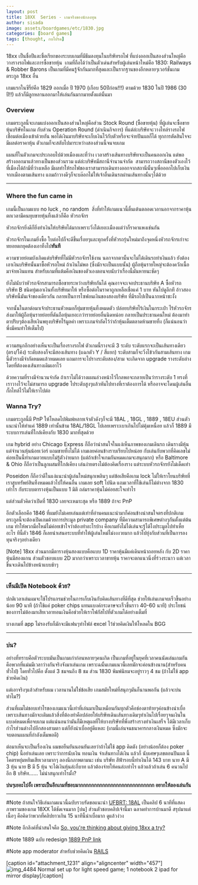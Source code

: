 ```yaml
---
layout: post
title: 18XX  Series - เกมจริงของนักลงทุน
author: sisada
image: assets/boardgames/etc/1830.jpg
categories: [board games]
tags: [thought, กบโปรด]
---
```

18xx เป็นชื่อปีและชื่อเรียกของระบบเกมที่มีธีมลงทุนในบริษัทรถไฟ ที่แบ่งออกเป็นสองส่วนใหญ่คือวางรางรถไฟและการซื้อขายหุ้น  เกมที่ถือได้ว่าเป็นตัวเด่นสำหรับผู้เล่นหน้าใหม่คือ 1830: Railways & Robber Barons เป็นเกมที่มีคนรู้จักกันมากที่สุดและเป็นรากฐานของอีกหลายๆเวอร์ชั่นเกมตระกูล 18xx อื่น

เกมแรกในซีรี่ย์คือ 1829 ออกเมื่อ ปี 1970 (เกือบ 50ปีก่อน!!!) ตามด้วย 1830 ในปี 1986 (30 ปี!!) แล้วก็มีลูกหลานออกมาให้เล่นกันมากมายตั้งแต่นั้นมา
### Overview


เกมตระกูลนี้จะเกมแบ่งออกเป็นสองส่วนใหญ่คือส่วน Stock Round (ซื้อขายหุ้น) ที่ผู้เล่นจะซื้อขายหุ้นบริษัทในเกม กับส่วน Operation Round (ดำเนินกิจการ) ที่แต่ล่ะบริษัทจะวางไทล์รางรถไฟเชื่อมต่อเมืองเข้าด้วยกัน พอได้เงินมาบริษัทจะเก็บเงินไว้กับตัวหรือจะจ่ายปันผลก็ได้ ทุกการตัดสินใจจะมีผลต่อราคาหุ้น ตัวเกมก็จะสลับไปมาระหว่างสองส่วนนี้จนจบเกม

แผนที่ในตัวเกมจะประกอบไปด้วยเมืองและที่ว่าง เวลาสร้างเส้นทางบริษัทจะเป็นคนออกเงิน แต่พอสร้างออกมาแล้วทางเป็นของส่วนรวม แต่ล่ะบริษัทมีสถานีจำนวนจำกัด  สามารถวางสถานีของตัวเองไว้ที่เมืองได้ถ้ามีที่ว่างเหลือ มีผลทำให้รถไฟของเราสามารถเดินทางออกจากสถานีนั้นๆเพื่อออกไปเก็บเงินจากเมืองตามเส้นทาง แถมถ้าวางดีๆก็จะบล๊อกไม่ให้เจ้าอื่นเดินรถผ่านเส้นทางนั้นๆได้ด้วย



---


### Where the fun came in


เกมนี้เป็นเกมแบบ no luck , no random  สิ่งที่ทำให้เกมแนวนี้ตื่นเต้นตลอดเวลานอกจากราคาหุ้นตกเวลามีคนทุบขายหุ้นทิ้งแล้วก็คือ หัวรถจักร

หัวรถจักรยิ่งดีก็ยิ่งทำเงินให้บริษัทได้มากเพราะวิ่งได้เยอะเมืองแต่ว่าก็ราคาแพงเช่นกัน

หัวรถจักรในเกมยิ่งซื้อ ใบต่อไปก็จะดีขึ้นเรื่อยๆและทุกครั้งที่หัวรถรุ่นใหม่มาถึงจุดหนึ่งหัวรถจักรเก่าจะทยอยตกยุคต้องเอาทิ้งไป**ทันที**

ความซวยย่อมบังเกิดแต่บริษัทที่ไม่มีหัวรถจักรใช้งาน นอกจากตานั้นจะไม่ได้เดินรถทำเงินแล้ว ยังต้องเอาเงินบริษัทนั้นมาซื้อหัวรถใหม่ ถ้าเงินไม่พอ (ซึ่งมักจะเป็นแบบนั้น) ผู้ถือหุ้นรายใหญ่จะต้องควักเนื้อมาจ่ายเงินแทน สำหรับเกมที่แต้มคือเงินของตัวเองตอนจบนับว่าเรื่องนี้มันหายนะชัดๆ

ยังไม่นับว่าหัวรถจักรสามารถซื้อขายระหว่างบริษัทกันได้ คุณอาจจะเจอประธานบริษัท A ซื้อหัวรถบริษัท B ชนิดทุ่มเอาเงินทั้งบริษัทมาให้ หรือซื้อต่อในราคาถูกเหลือเชื่อแค่ 1 บาท หันไปดูอีกที อ้าวสองบริษัทนี้มันเจ้าของเดียวกัน กลายเป็นการไซฟอนเงินของสองบริษัท ที่มีรถไปเป็นฉากหน้าซะงั้ง

จากนั้นในตาต่อมาเจ้าประธานหัวหมอก็ทุ่มขายหุ้นทิ้งหมดตัว ปล่อยบริษัทไร้เงินในกระเป๋า ไร้หัวรถจักร ส่งมาให้ผู้ถือหุ้นรายย่อยที่ดันถือหุ้นเยอะกว่ารายย่อยอื่นนิดหน่อย กลายเป็นประธานคนใหม่ ต้องมาทำตาปริบๆต้องเสียเงินพยุงบริษัทไร้มูลค่า เพราะเกมจำกัดไว้ว่าถ้าหุ้นเต็มตลาดห้ามขายทิ้ง (ก็แน่นอนว่าพึ่งมีคนทำให้เต็มไป)



---



ความสนุกอีกอย่างเห็นจะเป็นเรื่องรางรถไฟ ตัวเกมนี้รางจะมี 3 ระดับ ระดับแรกจะเป็นเส้นทางเดียว (ตรง/โค้ง) ระดับสองก็จะมีสองเส้นทาง (แฉกตัว Y / สี่แยก) ระดับสามก็จะวิ่งไข้วกันสามเส้นทาง เกมนี้ตัวรางมีจำกัดหมดแล้วหมดเลย แถมการจะไปรางระดับสอง/สาม จะเกิดจาก upgrade รางระดับล่าง โดยที่ต้องคงเส้นทางเดิมเอาไว้

ด้วยความที่รางมีจำนวนจำกัด ถ้าเราไม่ได้วางแผนล่วงหน้าไว้ไกลพอจะกลายเป็นว่ารางระดับ 1 ทรงที่เราวางไว้จะไม่สามารถ upgrade ไประดับสูงๆแล้วหันไปทางที่เราต้องการได้ หรืออาจจะโดนผู้เล่นอื่นกั๊กไทล์ไว้ไม่ให้เราไปต่อ

### Wanna Try?


เกมตระกูลนี้มี PnP ให้โหลดไปพิมพ์หลายเจ้าตัวดังๆก็จะมี 18AL , 18GL , 1889 , 18EU ส่วนตัวแนะนำให้ทำแค่ 1889 เท่านั้นข้าม 18AL/18GL ไปเลยเพราะเบาเกินไปไม่คุ้มเหนื่อย แล้วก็ 1889 มีระบบการเล่นที่ใกล้เคียงกับ 1830 มากที่สุดด้วย

เกม hybrid อย่าง Chicago Express ก็ถือว่าน่าสนใจในแง่เห็นภาพของเกมเดินรถ เดินรางมีหุ้น แต่จำนวนหุ้นน้อยเว่อร์ แถมขายทิ้งไม่ได้ เกมเลยค่อนข้างราบเรียบไปหน่อย กับเล่นกับพวกที่คิดเลขไม่ค่อยเป็นนี้ทำเกมอวยแบบไม่รู้ตัวง่ายมาก (แต่ถ้าเข้าใจเกมกันหมดเกมจะสนุกมาก) หรือ Baltimore & Ohio ก็ถือว่าเป็นลูกผสมที่ใกล้เคียง เล่นง่ายตรงไม่ต้องคิดเรื่องราง แต่ระบบหัวรถจักรยังไม่เด็ดเท่า

Poseidon ก็ถือว่าดีในแง่แนะนำผู้เล่นใหม่สนุกเพลินๆ แต่ข้อเสียคือเกม lock ไม่ให้เราโยนบริษัทที่เราสูบทรัพย์สินทิ้งหมดแล้วไปให้คนอื่น เกมเลย soft ไปนิด แถมเวลาที่ใช้เล่นก็ไม่ต่างจาก 1830 เท่าไร กับระบบตารางหุ้นเป็นแบบ 1 มิติ ถล่มราคาหุ้นไม่ค่อยสะใจเท่าไร

แต่ส่วนตัวคิดว่าเปิดที่ 1830 เลยจะเหมาะสุด หรือ 1889 ถ้าจะ PnP

อีกตัวเลือกคือ 1846 ที่ผมยังไม่เคยเล่นแต่เท่าที่อ่านคนแนะนำมาก็ค่อนข้างน่าสนใจตรงที่ปกติเกมตระกูลนี้จะต้องเปิดเกมด้วยการประมูล private company ที่มีความสามารถพิเศษต่างๆกันตั้งแต่ต้นเกม ทำให้พวกมือใหม่ไม่ค่อยเข้าใจว่าต้องทำอะไรบ้าง คือเกมยังไม่ได้เล่นจะรู้ได้ไงประมูลไปทำเหี้ยอะไร ทีนี้ตัว 1846 ก็เลยนำเสนอระบบที่ทำให้ผู้เล่นใหม่ไม่งงงวยมาก แล้วไปยุ่งกับส่วนที่เป็นการลงทุนจริงๆอย่างเดียว

[Note] 18xx ส่วนมากมีตารางหุ้นสองแบบคือแบบ 1D ราคาหุ้นมีแค่เดินหน้าถอยหลัง กับ 2D ราคาหุ้นมีสองแกน ส่วนตัวชอบแบบ 2D มากกว่าเพราะเวลาขายหุ้น ราคาจะตกแนวนิ่งที่ร่วงระนาว แต่เวลาขึ้นจะเดินไปข้างหน้าแบบช้าๆ


---


### เห็นมีเปิด Notebook ด้วย?


ปกติเวลาเล่นผมจะใช้โปรแกรมช่วยในการเก็บเงินกับคิดเส้นทางที่ดีที่สุด ช่วยให้เล่นเกมจบเร็วขึ้นอย่างน้อย 90 นาที (ถ้าใช้แค่ poker chips แทนแบงค์กระดาษจะเร็วขึ้นราว 40-60 นาที) ประโยชน์ของการไม่ต้องมาเสียเวลาทอนเงินคือช่วยให้เราโฟกัสไปที่ตัวเกมได้อย่างเต็มที่

บางเกมที่ app ไม่รองรับก็มักจะมีแฟนๆทำไฟล์ excel ไว้ช่วยคิดเงินให้โหลดใน BGG

---


### บ่น?


อย่างที่ทราบคือตัวระบบมันเป็นเกมเก่าก่อนหลายๆคนเกิด เป็นเกมที่อยู่ในยุคที่เวลาคนนัดเล่นเกมกันคือพวกที่แม่มมีเวลาว่างกันจริงจังมาเล่นเกม เพราะฉนั้นเกมแนวนี้เลยมักจะค่อนข้างนาน(สำหรับคนทั่วไป) โดยทั่วไปคือ ตั้งแต่ 3 ชมจนถึง 8 ชม ส่วน 1830 พิมพ์นิยมจะอยู่ราวๆ 4 ชม (ถ้าไม่ใช้ app ช่วยคิดเงิน)

แต่เอาจริงๆแล้วสำหรับผม เวลานานไม่ใช่ข้อเสีย เกมสมัยใหม่ที่สนุกๆมันก็นานพอกัน (แล้วจะบ่นทำไม?)

ส่วนที่ผมไม่ชอบเท่าไรของเกมแนวนี้เท่าที่เล่นมาเป็นเหมือนกันทุกตัวคือช่องตาท้ายๆค่อนข้างน่าเบื่อ เพราะเส้นทางมักจะเติมแล้วสิ่งที่ต้องทำคือปล่อยให้บริษัทเดินเส้นทางเดิมๆทำเงินไปเรื่อยๆจนเงินในแบงค์หมดเพื่อจบเกม แต่แน่นอนว่ามันก็มีเหตุผลที่ให้บางบริษัทที่พึ่งสร้างรางทำเงินเสร็จ ได้มีเวลาเก็บกำไรส่วนต่างไปอีกสองสามตา แต่ก็ยังน่าเบื่ออยู่ดีแหละ (เกมนี้เล่นจนธนาคารกลางเงินหมด ซึ่งมักจะจบตอนแผนที่กำลังเต็มพอดี)

ต่อมาเห็นจะเป็นเรื่องเงิน ผมขอยืนยันนอนยันเลยว่าถ้าไม่ใช้ app คิดตัง (อย่างน้อยก็ต้อง poker chip) นี้อย่าเล่นเลย เพราะว่าการนับเงิน ทอนเงิน จำเส้นทางได้เงิน แล้วก็ นับเศษๆเลขตอนปันผล นี้โคตรหยุ่มหยิมเสียเวลามากๆ ลองนึกภาพตามนะ เช่น บริษัท สีฟ้ารอบนี้ทำเงินได้ 143 บาท นาย A มี 3 หุ้น นาย B มี 5 หุ้น จะได้เงินหุ้นล่ะกี่บาท แล้วต้องจ่ายให้คนล่ะเท่าไร แล้วแล้วถ้าเล่น 6 คนวนไปอีก 8 บริษัท...... ไม่น่าสนุกเท่าไรมั้ง?

**บ่นๆเยอะไปงั้ง เพราะเป็นอีกเกมที่ชอบมากกกกกกกกกกกกกกกกกกกกกกกกกกก อยากให้ลองเล่นกัน**


---



#Note ถ้าสนใจวิธีเล่นเกมแนวนี้ฉบับรวบรัดขอแนะนำ [UFBRT: 18AL](https://www.youtube.com/watch?v=RcDMezmCfPM) เป็นคลิป 6 นาทีที่แสดงภาพรวมของเกม 18XX ได้ชัดเจนมาก [บ่น] ส่วนตัวชอบคลิปเจ้านี้มา ฉลาดทำการบ้านมาดี สรุปมาแต่เนื้อๆ คือคิดว่าพวกที่คลิปยาวเกิน 15 นาทีนี้น่าเบื่อมาก ดูแล้วง่วง

#Note อีกลิงค์ที่น่าสนใจคือ [So, you're thinking about giving 18xx a try?](https://boardgamegeek.com/geeklist/50903/so-youre-thinking-about-giving-18xx-try)

#Note 1889 ฉบับ redesign [1889 PnP link](https://boardgamegeek.com/filepage/87230/carthaginians-redesign-1889)

#Note app moderator สำหรับช่วยคิดเงิน [RAILS](http://rails.sourceforge.net/)

[caption id="attachment\_1231" align="aligncenter" width="457"]![img_4484](https://boardnbon.files.wordpress.com/2016/10/img_4484.jpg) Normal set up for light speed game; 1 notebook 2 ipad for mirror display[/caption]